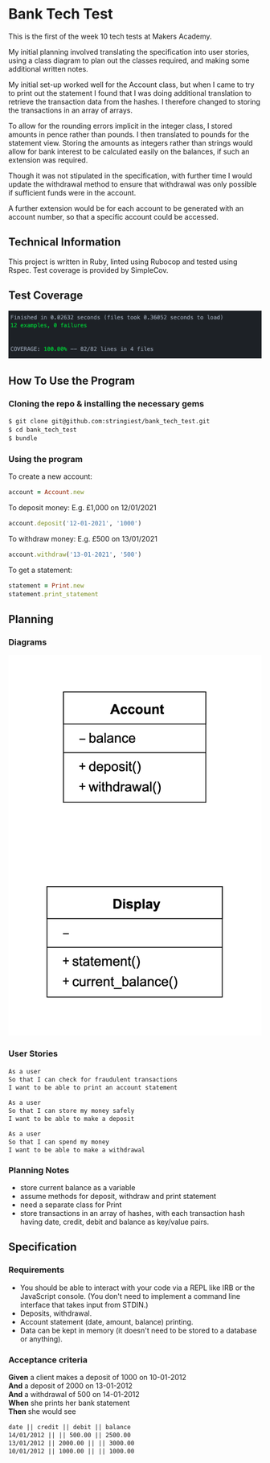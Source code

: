 # Bank Tech Test

This is the first of the week 10 tech tests at Makers Academy.

My initial planning involved translating the specification into user stories, using a class diagram to plan out the classes required, and making some additional written notes.

My initial set-up worked well for the Account class, but when I came to try to print out the statement I found that I was doing additional translation to retrieve the transaction data from the hashes.  I therefore changed to storing the transactions in an array of arrays.

To allow for the rounding errors implicit in the integer class, I stored amounts in pence rather than pounds.  I then translated to pounds for the statement view.  Storing the amounts as integers rather than strings would allow for bank interest to be calculated easily on the balances, if such an extension was required.

Though it was not stipulated in the specification, with further time I would update the withdrawal method to ensure that withdrawal was only possible if sufficient funds were in the account.

A further extension would be for each account to be generated with an account number, so that a specific account could be accessed.

## Technical Information
This project is written in Ruby, linted using Rubocop and tested using Rspec.  Test coverage is provided by SimpleCov.

## Test Coverage
![Test coverage](/images/Test_coverage.png)

## How To Use the Program

### Cloning the repo & installing the necessary gems
```sh
$ git clone git@github.com:stringiest/bank_tech_test.git
$ cd bank_tech_test
$ bundle
```

### Using the program
To create a new account:
```ruby
account = Account.new
```

To deposit money:
E.g. £1,000 on 12/01/2021
```ruby
account.deposit('12-01-2021', '1000')
```

To withdraw money:
E.g. £500 on 13/01/2021
```ruby
account.withdraw('13-01-2021', '500')
```

To get a statement:
```ruby
statement = Print.new
statement.print_statement
```

## Planning
### Diagrams
![Class diagram](/images/Class_diagram.png)

### User Stories
```
As a user
So that I can check for fraudulent transactions
I want to be able to print an account statement
```
```
As a user
So that I can store my money safely
I want to be able to make a deposit
```
```
As a user
So that I can spend my money
I want to be able to make a withdrawal
```

### Planning Notes
* store current balance as a variable
* assume methods for deposit, withdraw and print statement
* need a separate class for Print
* store transactions in an array of hashes, with each transaction hash having date, credit, debit and balance as key/value pairs.

## Specification

### Requirements

* You should be able to interact with your code via a REPL like IRB or the JavaScript console.  (You don't need to implement a command line interface that takes input from STDIN.)
* Deposits, withdrawal.
* Account statement (date, amount, balance) printing.
* Data can be kept in memory (it doesn't need to be stored to a database or anything).

### Acceptance criteria

**Given** a client makes a deposit of 1000 on 10-01-2012  
**And** a deposit of 2000 on 13-01-2012  
**And** a withdrawal of 500 on 14-01-2012  
**When** she prints her bank statement  
**Then** she would see

```
date || credit || debit || balance
14/01/2012 || || 500.00 || 2500.00
13/01/2012 || 2000.00 || || 3000.00
10/01/2012 || 1000.00 || || 1000.00
```
